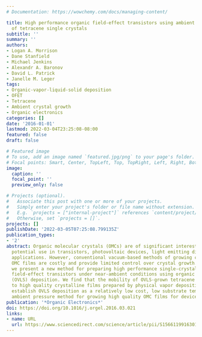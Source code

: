 ```yaml
---
# Documentation: https://wowchemy.com/docs/managing-content/

title: High performance organic field-effect transistors using ambient deposition
  of tetracene single crystals
subtitle: ''
summary: ''
authors:
- Logan A. Morrison
- Dane Stanfield
- Michael Jenkins
- Alexandr A. Baronov
- David L. Patrick
- Janelle M. Leger
tags:
- Organic-vapor-liquid-solid deposition
- OFET
- Tetracene
- Ambient crystal growth
- Organic electronics
categories: []
date: '2016-01-01'
lastmod: 2022-03-04T23:25:08-08:00
featured: false
draft: false

# Featured image
# To use, add an image named `featured.jpg/png` to your page's folder.
# Focal points: Smart, Center, TopLeft, Top, TopRight, Left, Right, BottomLeft, Bottom, BottomRight.
image:
  caption: ''
  focal_point: ''
  preview_only: false

# Projects (optional).
#   Associate this post with one or more of your projects.
#   Simply enter your project's folder or file name without extension.
#   E.g. `projects = ["internal-project"]` references `content/project/deep-learning/index.md`.
#   Otherwise, set `projects = []`.
projects: []
publishDate: '2022-03-05T07:25:08.799135Z'
publication_types:
- '2'
abstract: Organic molecular crystals (OMCs) are of significant interest due to their
  potential use in transistors, photovoltaic devices, light emitting diodes, and other
  applications. However, conventional vacuum-based methods of growing crystalline
  OMC films are costly and provide limited control over crystal growth. In this study,
  we present a new method for preparing high performance single-crystal tetracene
  field-effect transistors under near-ambient conditions using organic vapor-liquid-solid
  (OVLS) deposition. We find that the mobility of OVLS-grown tetracene is comparable
  to high quality crystalline films prepared by physical vapor deposition. These results
  establish OVLS deposition as a relatively low cost, low substrate temperature, and
  ambient pressure method for growing high quality OMC films for device applications.
publication: '*Organic Electronics*'
doi: https://doi.org/10.1016/j.orgel.2016.03.021
links:
- name: URL
  url: https://www.sciencedirect.com/science/article/pii/S1566119916301100
---
```

